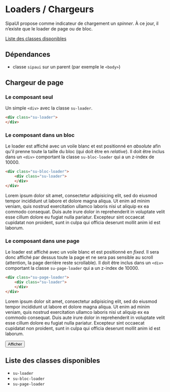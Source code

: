 # Loaders / Chargeurs

SipaUI propose comme indicateur de chargement un *spinner*. À ce jour, il n’existe que le loader de page ou de bloc.

<a href="#liste-classes" target="_self" class="link-button">Liste des classes disponibles</a>


<div class="dependances">
																							
## Dépendances
- classe `sipaui` sur un parent (par exemple le `<body>`)

</div>




## Chargeur de page

### Le composant seul
Un simple `<div>` avec la classe `su-loader`.
```html
<div class="su-loader">
</div>
```

<div class="sipaui">
	<div class="su-loader">
	</div>
</div>
	

### Le composant dans un bloc
Le loader est affiché avec un voile blanc et est positionné en *absolute* afin qu'il prenne toute la taille du bloc (qui doit être en *relative*). Il doit être inclus dans un `<div>` comportant la classe `su-bloc-loader` qui a un z-index de 10000.
```html
<div class="su-bloc-loader">
	<div class="su-loader">
	</div>
</div>
```

<div class="sipaui">
	<p>Lorem ipsum dolor sit amet, consectetur adipisicing elit, sed do eiusmod tempor incididunt ut labore et dolore magna aliqua. Ut enim ad minim veniam, quis nostrud exercitation ullamco laboris nisi ut aliquip ex ea commodo consequat. Duis aute irure dolor in reprehenderit in voluptate velit esse cillum dolore eu fugiat nulla pariatur. Excepteur sint occaecat cupidatat non proident, sunt in culpa qui officia deserunt mollit anim id est laborum.</p>
	<div class="su-bloc-loader">
		<div class="su-loader">
		</div>
	</div>
</div>

### Le composant dans une page
Le loader est affiché avec un voile blanc et est positionné en *fixed*. Il sera donc affiché par dessus toute la page et ne sera pas sensible au scroll (attention, la page derrière reste scrollable). Il doit être inclus dans un `<div>` comportant la classe `su-page-loader` qui a un z-index de 10000.
```html
<div class="su-page-loader">
	<div class="su-loader">
	</div>
</div>
```

<div class="sipaui">
	<p>Lorem ipsum dolor sit amet, consectetur adipisicing elit, sed do eiusmod tempor incididunt ut labore et dolore magna aliqua. Ut enim ad minim veniam, quis nostrud exercitation ullamco laboris nisi ut aliquip ex ea commodo consequat. Duis aute irure dolor in reprehenderit in voluptate velit esse cillum dolore eu fugiat nulla pariatur. Excepteur sint occaecat cupidatat non proident, sunt in culpa qui officia deserunt mollit anim id est laborum.</p>
	<div id="page-loader" class="su-page-loader su-hidden">
		<div class="su-loader">
		</div>
	</div>
	<button class="su-button su-primary su-small" data-sutoggleclass='{"sel":"#page-loader","klass":"su-hidden"}'>Afficher</button>
</div>


<div id="liste-classes" class="control-titres">

## Liste des classes disponibles
- `su-loader`
- `su-bloc-loader`
- `su-page-loader`

</div>
